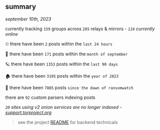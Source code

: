 
## summary
_september 10th, 2023_

currently tracking `159` groups across `285` relays & mirrors - _`116` currently online_

⏲ there have been `2` posts within the `last 24 hours`

🦈 there have been `171` posts within the `month of september`

🪐 there have been `1353` posts within the `last 90 days`

🏚 there have been `3195` posts within the `year of 2023`

🦕 there have been `7885` posts `since the dawn of ransomwatch`

there are `92` custom parsers indexing posts

_`20` sites using v2 onion services are no longer indexed - [support.torproject.org](https://support.torproject.org/onionservices/v2-deprecation/)_

> see the project [README](https://github.com/joshhighet/ransomwatch#ransomwatch--) for backend technicals
